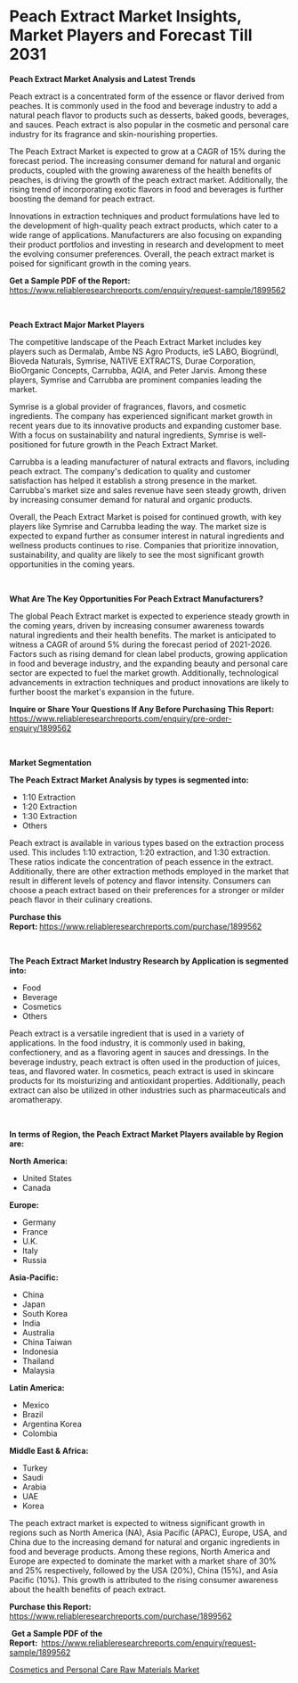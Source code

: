 <p><h1>Peach Extract Market Insights, Market Players and Forecast Till 2031</h1></p><p><strong>Peach Extract Market Analysis and Latest Trends</strong></p>
<p><p>Peach extract is a concentrated form of the essence or flavor derived from peaches. It is commonly used in the food and beverage industry to add a natural peach flavor to products such as desserts, baked goods, beverages, and sauces. Peach extract is also popular in the cosmetic and personal care industry for its fragrance and skin-nourishing properties.</p><p>The Peach Extract Market is expected to grow at a CAGR of 15% during the forecast period. The increasing consumer demand for natural and organic products, coupled with the growing awareness of the health benefits of peaches, is driving the growth of the peach extract market. Additionally, the rising trend of incorporating exotic flavors in food and beverages is further boosting the demand for peach extract.</p><p>Innovations in extraction techniques and product formulations have led to the development of high-quality peach extract products, which cater to a wide range of applications. Manufacturers are also focusing on expanding their product portfolios and investing in research and development to meet the evolving consumer preferences. Overall, the peach extract market is poised for significant growth in the coming years.</p></p>
<p><strong>Get a Sample PDF of the Report:&nbsp;</strong> <a href="https://www.reliableresearchreports.com/enquiry/request-sample/1899562">https://www.reliableresearchreports.com/enquiry/request-sample/1899562</a></p>
<p>&nbsp;</p>
<p><strong>Peach Extract Major Market Players</strong></p>
<p><p>The competitive landscape of the Peach Extract Market includes key players such as Dermalab, Ambe NS Agro Products, ieS LABO, Biogründl, Bioveda Naturals, Symrise, NATIVE EXTRACTS, Durae Corporation, BioOrganic Concepts, Carrubba, AQIA, and Peter Jarvis. Among these players, Symrise and Carrubba are prominent companies leading the market.</p><p>Symrise is a global provider of fragrances, flavors, and cosmetic ingredients. The company has experienced significant market growth in recent years due to its innovative products and expanding customer base. With a focus on sustainability and natural ingredients, Symrise is well-positioned for future growth in the Peach Extract Market.</p><p>Carrubba is a leading manufacturer of natural extracts and flavors, including peach extract. The company's dedication to quality and customer satisfaction has helped it establish a strong presence in the market. Carrubba's market size and sales revenue have seen steady growth, driven by increasing consumer demand for natural and organic products.</p><p>Overall, the Peach Extract Market is poised for continued growth, with key players like Symrise and Carrubba leading the way. The market size is expected to expand further as consumer interest in natural ingredients and wellness products continues to rise. Companies that prioritize innovation, sustainability, and quality are likely to see the most significant growth opportunities in the coming years.</p></p>
<p>&nbsp;</p>
<p><strong>What Are The Key Opportunities For Peach Extract Manufacturers?</strong></p>
<p><p>The global Peach Extract market is expected to experience steady growth in the coming years, driven by increasing consumer awareness towards natural ingredients and their health benefits. The market is anticipated to witness a CAGR of around 5% during the forecast period of 2021-2026. Factors such as rising demand for clean label products, growing application in food and beverage industry, and the expanding beauty and personal care sector are expected to fuel the market growth. Additionally, technological advancements in extraction techniques and product innovations are likely to further boost the market's expansion in the future.</p></p>
<p><strong>Inquire or Share Your Questions If Any Before Purchasing This Report:</strong> <a href="https://www.reliableresearchreports.com/enquiry/pre-order-enquiry/1899562">https://www.reliableresearchreports.com/enquiry/pre-order-enquiry/1899562</a></p>
<p>&nbsp;</p>
<p><strong>Market Segmentation</strong></p>
<p><strong>The Peach Extract Market Analysis by types is segmented into:</strong></p>
<p><ul><li>1:10 Extraction</li><li>1:20 Extraction</li><li>1:30 Extraction</li><li>Others</li></ul></p>
<p><p>Peach extract is available in various types based on the extraction process used. This includes 1:10 extraction, 1:20 extraction, and 1:30 extraction. These ratios indicate the concentration of peach essence in the extract. Additionally, there are other extraction methods employed in the market that result in different levels of potency and flavor intensity. Consumers can choose a peach extract based on their preferences for a stronger or milder peach flavor in their culinary creations.</p></p>
<p><strong>Purchase this Report:&nbsp;</strong><a href="https://www.reliableresearchreports.com/purchase/1899562">https://www.reliableresearchreports.com/purchase/1899562</a></p>
<p>&nbsp;</p>
<p><strong>The Peach Extract Market Industry Research by Application is segmented into:</strong></p>
<p><ul><li>Food</li><li>Beverage</li><li>Cosmetics</li><li>Others</li></ul></p>
<p><p>Peach extract is a versatile ingredient that is used in a variety of applications. In the food industry, it is commonly used in baking, confectionery, and as a flavoring agent in sauces and dressings. In the beverage industry, peach extract is often used in the production of juices, teas, and flavored water. In cosmetics, peach extract is used in skincare products for its moisturizing and antioxidant properties. Additionally, peach extract can also be utilized in other industries such as pharmaceuticals and aromatherapy.</p></p>
<p>&nbsp;</p>
<p><strong>In terms of Region, the Peach Extract Market Players available by Region are:</strong></p>
<p>
    <p> <strong> North America: </strong>
        <ul>
            <li>United States</li>
            <li>Canada</li>
        </ul>
        </p> 
    <p> <strong> Europe: </strong>
        <ul>
            <li>Germany</li>
            <li>France</li>
            <li>U.K.</li>
            <li>Italy</li>
            <li>Russia</li>
        </ul>
        </p> 
    <p> <strong> Asia-Pacific: </strong>
        <ul>
            <li>China</li>
            <li>Japan</li>
            <li>South Korea</li>
            <li>India</li>
            <li>Australia</li>
            <li>China Taiwan</li>
            <li>Indonesia</li>
            <li>Thailand</li>
            <li>Malaysia</li>
        </ul>
        </p> 
    <p> <strong> Latin America: </strong>
        <ul>
            <li>Mexico</li>
            <li>Brazil</li>
            <li>Argentina Korea</li>
            <li>Colombia</li>
        </ul>
        </p> 
    <p> <strong> Middle East & Africa: </strong>
        <ul>
            <li>Turkey</li>
            <li>Saudi</li>
            <li>Arabia</li>
            <li>UAE</li>
            <li>Korea</li>
        </ul>
    </p>
    </p>
<p><p>The peach extract market is expected to witness significant growth in regions such as North America (NA), Asia Pacific (APAC), Europe, USA, and China due to the increasing demand for natural and organic ingredients in food and beverage products. Among these regions, North America and Europe are expected to dominate the market with a market share of 30% and 25% respectively, followed by the USA (20%), China (15%), and Asia Pacific (10%). This growth is attributed to the rising consumer awareness about the health benefits of peach extract.</p></p>
<p><strong>Purchase this Report: </strong><a href="https://www.reliableresearchreports.com/purchase/1899562">https://www.reliableresearchreports.com/purchase/1899562</a></p>
<p>&nbsp;<strong>Get a Sample PDF of the Report:&nbsp;&nbsp;</strong><a href="https://www.reliableresearchreports.com/enquiry/request-sample/1899562">https://www.reliableresearchreports.com/enquiry/request-sample/1899562</a></p>
<p><strong></strong></p>
<p><p><a href="https://meowing-lemming-dd3.notion.site/Cosmetics-and-Personal-Care-Raw-Materials-Market-A-Comprehensive-Report-of-its-Market-Share-Growt-ebe05d4b2c9240dc987fe50867562818">Cosmetics and Personal Care Raw Materials Market</a></p></p>
